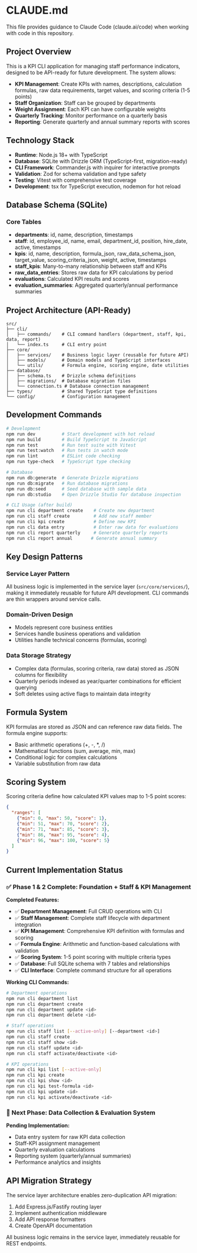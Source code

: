 # CLAUDE.md

This file provides guidance to Claude Code (claude.ai/code) when working with code in this repository.

## Project Overview

This is a KPI CLI application for managing staff performance indicators, designed to be API-ready for future development. The system allows:

- **KPI Management**: Create KPIs with names, descriptions, calculation formulas, raw data requirements, target values, and scoring criteria (1-5 points)
- **Staff Organization**: Staff can be grouped by departments
- **Weight Assignment**: Each KPI can have configurable weights
- **Quarterly Tracking**: Monitor performance on a quarterly basis
- **Reporting**: Generate quarterly and annual summary reports with scores

## Technology Stack

- **Runtime**: Node.js 18+ with TypeScript
- **Database**: SQLite with Drizzle ORM (TypeScript-first, migration-ready)
- **CLI Framework**: Commander.js with inquirer for interactive prompts
- **Validation**: Zod for schema validation and type safety
- **Testing**: Vitest with comprehensive test coverage
- **Development**: tsx for TypeScript execution, nodemon for hot reload

## Database Schema (SQLite)

### Core Tables
- **departments**: id, name, description, timestamps
- **staff**: id, employee_id, name, email, department_id, position, hire_date, active, timestamps
- **kpis**: id, name, description, formula_json, raw_data_schema_json, target_value, scoring_criteria_json, weight, active, timestamps
- **staff_kpis**: Many-to-many relationship between staff and KPIs
- **raw_data_entries**: Stores raw data for KPI calculations by period
- **evaluations**: Calculated KPI results and scores
- **evaluation_summaries**: Aggregated quarterly/annual performance summaries

## Project Architecture (API-Ready)

```
src/
├── cli/
│   ├── commands/    # CLI command handlers (department, staff, kpi, data, report)
│   └── index.ts     # CLI entry point
├── core/
│   ├── services/    # Business logic layer (reusable for future API)
│   ├── models/      # Domain models and TypeScript interfaces
│   └── utils/       # Formula engine, scoring engine, date utilities
├── database/
│   ├── schema.ts    # Drizzle schema definitions
│   ├── migrations/  # Database migration files
│   └── connection.ts # Database connection management
├── types/           # Shared TypeScript type definitions
└── config/          # Configuration management
```

## Development Commands

```bash
# Development
npm run dev          # Start development with hot reload
npm run build        # Build TypeScript to JavaScript
npm run test         # Run test suite with Vitest
npm run test:watch   # Run tests in watch mode
npm run lint         # ESLint code checking
npm run type-check   # TypeScript type checking

# Database
npm run db:generate  # Generate Drizzle migrations
npm run db:migrate   # Run database migrations
npm run db:seed      # Seed database with sample data
npm run db:studio    # Open Drizzle Studio for database inspection

# CLI Usage (after build)
npm run cli department create    # Create new department
npm run cli staff create         # Add new staff member
npm run cli kpi create           # Define new KPI
npm run cli data entry           # Enter raw data for evaluations
npm run cli report quarterly     # Generate quarterly reports
npm run cli report annual       # Generate annual summary
```

## Key Design Patterns

### Service Layer Pattern
All business logic is implemented in the service layer (`src/core/services/`), making it immediately reusable for future API development. CLI commands are thin wrappers around service calls.

### Domain-Driven Design
- Models represent core business entities
- Services handle business operations and validation
- Utilities handle technical concerns (formulas, scoring)

### Data Storage Strategy
- Complex data (formulas, scoring criteria, raw data) stored as JSON columns for flexibility
- Quarterly periods indexed as year/quarter combinations for efficient querying
- Soft deletes using active flags to maintain data integrity

## Formula System

KPI formulas are stored as JSON and can reference raw data fields. The formula engine supports:
- Basic arithmetic operations (+, -, *, /)
- Mathematical functions (sum, average, min, max)
- Conditional logic for complex calculations
- Variable substitution from raw data

## Scoring System

Scoring criteria define how calculated KPI values map to 1-5 point scores:
```json
{
  "ranges": [
    {"min": 0, "max": 50, "score": 1},
    {"min": 51, "max": 70, "score": 2},
    {"min": 71, "max": 85, "score": 3},
    {"min": 86, "max": 95, "score": 4},
    {"min": 96, "max": 100, "score": 5}
  ]
}
```

## Current Implementation Status

### ✅ Phase 1 & 2 Complete: Foundation + Staff & KPI Management

**Completed Features:**
- ✅ **Department Management**: Full CRUD operations with CLI
- ✅ **Staff Management**: Complete staff lifecycle with department integration
- ✅ **KPI Management**: Comprehensive KPI definition with formulas and scoring
- ✅ **Formula Engine**: Arithmetic and function-based calculations with validation
- ✅ **Scoring System**: 1-5 point scoring with multiple criteria types
- ✅ **Database**: Full SQLite schema with 7 tables and relationships
- ✅ **CLI Interface**: Complete command structure for all operations

**Working CLI Commands:**
```bash
# Department operations
npm run cli department list
npm run cli department create
npm run cli department update <id>
npm run cli department delete <id>

# Staff operations  
npm run cli staff list [--active-only] [--department <id>]
npm run cli staff create
npm run cli staff show <id>
npm run cli staff update <id>
npm run cli staff activate/deactivate <id>

# KPI operations
npm run cli kpi list [--active-only]
npm run cli kpi create
npm run cli kpi show <id>
npm run cli kpi test-formula <id>
npm run cli kpi update <id>
npm run cli kpi activate/deactivate <id>
```

### 🚧 Next Phase: Data Collection & Evaluation System

**Pending Implementation:**
- Data entry system for raw KPI data collection
- Staff-KPI assignment management
- Quarterly evaluation calculations
- Reporting system (quarterly/annual summaries)
- Performance analytics and insights

## API Migration Strategy

The service layer architecture enables zero-duplication API migration:
1. Add Express.js/Fastify routing layer
2. Implement authentication middleware  
3. Add API response formatters
4. Create OpenAPI documentation

All business logic remains in the service layer, immediately reusable for REST endpoints.